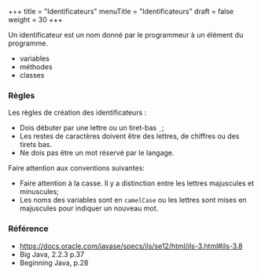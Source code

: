 +++
title = "Identificateurs"
menuTitle = "Identificateurs"
draft = false
weight = 30
+++

Un identificateur est un nom donné par le programmeur à un élément du programme. 

* variables
* méthodes
* classes

### Règles
Les règles de création des identificateurs :

* Dois débuter par une lettre ou un tiret-bas `_`;
* Les restes de caractères doivent être des lettres, de chiffres ou des tirets bas.
* Ne dois pas être un mot réservé par le langage.

Faire attention aux conventions suivantes:

* Faire attention à la casse. Il y a distinction entre les lettres majuscules et minuscules;
* Les noms des variables sont en `camelCase` ou les lettres sont mises en majuscules pour indiquer un nouveau mot.

### Référence

* https://docs.oracle.com/javase/specs/jls/se12/html/jls-3.html#jls-3.8
* Big Java, 2.2.3 p.37
* Beginning Java, p.28